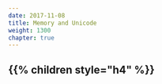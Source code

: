```yaml
---
date: 2017-11-08
title: Memory and Unicode
weight: 1300
chapter: true
---
```


{{% children style="h4" %}}
-----------------
